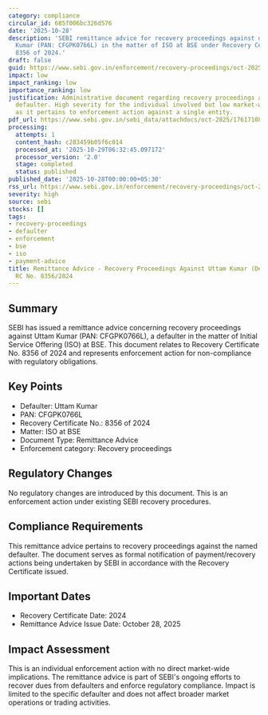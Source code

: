 ```yaml
---
category: compliance
circular_id: 685f006bc326d576
date: '2025-10-28'
description: 'SEBI remittance advice for recovery proceedings against defaulter Uttam
  Kumar (PAN: CFGPK0766L) in the matter of ISO at BSE under Recovery Certificate No.
  8356 of 2024.'
draft: false
guid: https://www.sebi.gov.in/enforcement/recovery-proceedings/oct-2025/remittance-advice-against-uttam-kumar-defaulter-pan-cfgpk0766l-in-the-matter-of-iso-at-bse-uttam-kumar-under-recovery-certificate-no-8356-of-2024-_97508.html
impact: low
impact_ranking: low
importance_ranking: low
justification: Administrative document regarding recovery proceedings against a specific
  defaulter. High severity for the individual involved but low market-wide impact
  as it pertains to enforcement action against a single entity.
pdf_url: https://www.sebi.gov.in/sebi_data/attachdocs/oct-2025/1761710810599.pdf
processing:
  attempts: 1
  content_hash: c283459b05f6c014
  processed_at: '2025-10-29T06:32:45.097172'
  processor_version: '2.0'
  stage: completed
  status: published
published_date: '2025-10-28T00:00:00+05:30'
rss_url: https://www.sebi.gov.in/enforcement/recovery-proceedings/oct-2025/remittance-advice-against-uttam-kumar-defaulter-pan-cfgpk0766l-in-the-matter-of-iso-at-bse-uttam-kumar-under-recovery-certificate-no-8356-of-2024-_97508.html
severity: high
source: sebi
stocks: []
tags:
- recovery-proceedings
- defaulter
- enforcement
- bse
- iso
- payment-advice
title: Remittance Advice - Recovery Proceedings Against Uttam Kumar (Defaulter) -
  RC No. 8356/2024
---
```


## Summary

SEBI has issued a remittance advice concerning recovery proceedings against Uttam Kumar (PAN: CFGPK0766L), a defaulter in the matter of Initial Service Offering (ISO) at BSE. This document relates to Recovery Certificate No. 8356 of 2024 and represents enforcement action for non-compliance with regulatory obligations.

## Key Points

- Defaulter: Uttam Kumar
- PAN: CFGPK0766L
- Recovery Certificate No.: 8356 of 2024
- Matter: ISO at BSE
- Document Type: Remittance Advice
- Enforcement category: Recovery proceedings

## Regulatory Changes

No regulatory changes are introduced by this document. This is an enforcement action under existing SEBI recovery procedures.

## Compliance Requirements

This remittance advice pertains to recovery proceedings against the named defaulter. The document serves as formal notification of payment/recovery actions being undertaken by SEBI in accordance with the Recovery Certificate issued.

## Important Dates

- Recovery Certificate Date: 2024
- Remittance Advice Issue Date: October 28, 2025

## Impact Assessment

This is an individual enforcement action with no direct market-wide implications. The remittance advice is part of SEBI's ongoing efforts to recover dues from defaulters and enforce regulatory compliance. Impact is limited to the specific defaulter and does not affect broader market operations or trading activities.
